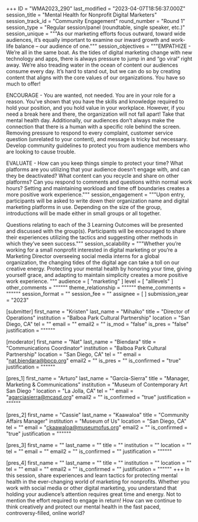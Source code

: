 +++
ID = "WMA2023_290"
last_modified = "2023-04-07T18:56:37.000Z"
session_title = "Mental Health for Nonprofit Digital Marketers"
session_track_id = "Community Engagement"
round_number = "Round 1"
session_type = "Regular session/panel (roundtable, single speaker, etc.)"
session_unique = """As our marketing efforts focus outward, toward wide audiences, it’s equally important to examine our inward growth and work-life balance – our audience of one."""
session_objectives = """EMPATHIZE - We’re all in the same boat. As the tides of digital marketing change with new technology and apps, there is always pressure to jump in and “go viral” right away. We’re also treading water in the ocean of content our audiences consume every day. It’s hard to stand out, but we can do so by creating content that aligns with the core values of our organizations. You have so much to offer! 

ENCOURAGE - You are wanted, not needed. You are in your role for a reason. You’ve shown that you have the skills and knowledge required to hold your position, and you hold value in your workplace. However, if you need a break here and there, the organization will not fall apart! Take that mental health day. Additionally, our audiences don’t always make the connection that there is a human with a specific role behind the screen. Removing pressure to respond to every complaint, customer service question (unrelated to your content), and message is tricky but necessary. Develop community guidelines to protect you from audience members who are looking to cause trouble.

EVALUATE - How can you keep things simple to protect your time? What platforms are you utilizing that your audience doesn’t engage with, and can they be deactivated? What content can you recycle and share on other platforms? Can you respond to comments and questions within normal work hours? Setting and maintaining workload and time off boundaries creates a more positive work experience."""
session_engagement = """Upon entry, participants will be asked to write down their organization name and digital marketing platforms in use. Depending on the size of the group, introductions will be made either in small groups or all together. 

Questions relating to each of the 3 Learning Outcomes will be presented and discussed with the group(s). Participants will be encouraged to share their experiences utilizing the tactics and suggesting other methods in which they’ve seen success."""
session_scalability = """Whether you’re working for a small nonprofit interested in digital marketing or you’re a Marketing Director overseeing social media interns for a global organization, the changing tides of the digital age can take a toll on our creative energy. Protecting your mental health by honoring your time, giving yourself grace, and adapting to maintain simplicity creates a more positive work experience.
"""
audience = [ "marketing" ]
level = [ "alllevels" ]
other_comments = """"""
theme_relationship = """"""
theme_comments = """"""
session_format = ""
session_fee = ""
assignee = [  ]
submission_year = "2023"

[submitter]
first_name = "Kristen"
last_name = "Mihalko"
title = "Director of Operations"
institution = "Balboa Park Cultural Partnership"
location = "San Diego, CA"
tel = ""
email = ""
email2 = ""
is_mod = "false"
is_pres = "false"
justification = """"""

[moderator]
first_name = "Nat"
last_name = "Biendara"
title = "Communications Coordinator"
institution = "Balboa Park Cultural Partnership"
location = "San Diego, CA"
tel = ""
email = "nat.biendara@bpcp.org"
email2 = ""
is_pres = ""
is_confirmed = "true"
justification = """"""

[pres_1]
first_name = "Arturo"
last_name = "Garcia-Sierra"
title = "Manager, Marketing & Communications"
institution = "Museum of Contemporary Art San Diego "
location = "La Jolla, CA"
tel = ""
email = "agarciasierra@mcasd.org"
email2 = ""
is_confirmed = "true"
justification = """"""

[pres_2]
first_name = "Cassie"
last_name = "Kaawaloa"
title = "Community Affairs Manager"
institution = "Museum of Us"
location = "San Diego, CA"
tel = ""
email = "ckaawaloa@museumofus.org"
email2 = ""
is_confirmed = "true"
justification = """"""

[pres_3]
first_name = ""
last_name = ""
title = ""
institution = ""
location = ""
tel = ""
email = ""
email2 = ""
is_confirmed = ""
justification = """"""

[pres_4]
first_name = ""
last_name = ""
title = ""
institution = ""
location = ""
tel = ""
email = ""
email2 = ""
is_confirmed = ""
justification = """"""
+++
In this session, share experiences and learn tactics for protecting mental health in the ever-changing world of marketing for nonprofits. Whether you work with social media or other digital marketing, you understand that holding your audience’s attention requires great time and energy. Not to mention the effort required to engage in return! How can we continue to think creatively and protect our mental health in the fast paced, controversy-filled, online world?
